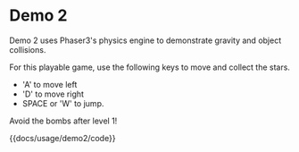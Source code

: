 # Demo 2

Demo 2 uses Phaser3's physics engine to demonstrate gravity and object collisions. 

For this playable game, use the following keys to move and collect the stars.
 
- 'A' to move left
- 'D' to move right
- SPACE or 'W' to jump.  
 
 Avoid the bombs after level 1!

{{docs/usage/demo2/code}}
